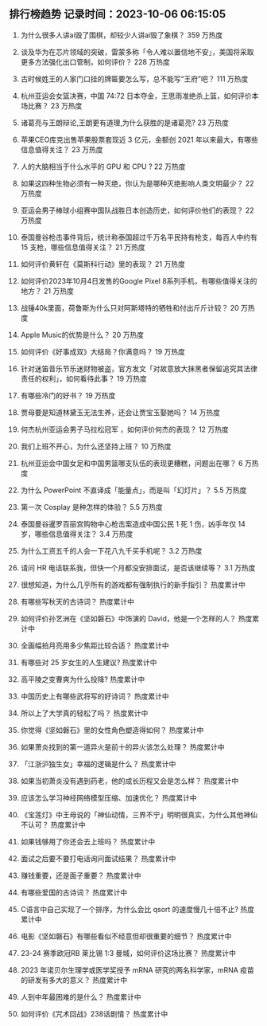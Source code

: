 
## 排行榜趋势 记录时间：2023-10-06 06:15:05
  
  1. 为什么很多人讲ai毁了围棋，却较少人讲ai毁了象棋？ 359 万热度
    
  2. 谈及华为在芯片领域的突破，雷蒙多称「令人难以置信地不安」，美国将采取更多方法强化出口管制，如何评价？ 228 万热度
    
  3. 古时候姓王的人家门口挂的牌匾要怎么写，总不能写“王府”吧？ 111 万热度
    
  4. 杭州亚运会女篮决赛，中国 74:72 日本夺金，王思雨准绝杀上篮，如何评价本场比赛？ 23 万热度
    
  5. 诸葛亮与王朗辩论,王朗更有道理,为什么获胜的是诸葛亮? 23 万热度
    
  6. 苹果CEO库克出售苹果股票套现近 3 亿元，金额创  2021 年以来最大，有哪些信息值得关注？ 23 万热度
    
  7. 人的大脑相当于什么水平的 GPU 和 CPU ? 22 万热度
    
  8. 如果这四种生物必须有一种灭绝，你认为是哪种灭绝影响人类文明最少？ 22 万热度
    
  9. 亚运会男子棒球小组赛中国队战胜日本创造历史，如何评价他们的表现？ 22 万热度
    
  10. 泰国曼谷枪击事件背后，统计称泰国超过千万名平民持有枪支，每百人中约有 15 支枪，哪些信息值得关注？ 21 万热度
    
  11. 如何评价黄轩在《莫斯科行动》里的表现？ 21 万热度
    
  12. 如何评价2023年10月4日发售的Google Pixel 8系列手机，有哪些值得关注的地方？ 21 万热度
    
  13. 战锤40k里面，荷鲁斯为什么只对阿斯塔特的牺牲和付出斤斤计较？ 20 万热度
    
  14. Apple Music的优势是什么？ 20 万热度
    
  15. 如何评价《好事成双》大结局？你满意吗？ 19 万热度
    
  16. 针对迷笛音乐节乐迷财物被盗，官方发文「对故意放大抹黑者保留追究其法律责任的权利」，如何看待此事？ 19 万热度
    
  17. 有哪些冷门的好书？ 19 万热度
    
  18. 贾母要是知道林黛玉无法生养，还会让贾宝玉娶她吗？ 14 万热度
    
  19. 何杰杭州亚运会男子马拉松冠军 ，如何评价何杰的表现？ 12 万热度
    
  20. 我们上班不开心，为什么还坚持上班？ 10 万热度
    
  21. 杭州亚运会中国女足和中国男篮哪支队伍的表现更糟糕，问题出在哪？ 6 万热度
    
  22. 为什么 PowerPoint 不直译成「能量点」，而是叫「幻灯片」？ 5.5 万热度
    
  23. 第一次 Cosplay 是种怎样的体验？ 5.5 万热度
    
  24. 泰国曼谷暹罗百丽宫购物中心枪击案造成中国公民 1 死 1 伤，凶手年仅 14 岁，哪些信息值得关注？ 3.4 万热度
    
  25. 为什么工资五千的人会一下花八九千买手机呢？ 3.2 万热度
    
  26. 请问 HR 电话联系我，但快一个月都没安排面试，是否该继续等？ 3.1 万热度
    
  27. 很想知道，为什么几乎所有的游戏都有强制执行的新手指引？ 热度累计中
    
  28. 有哪些写秋天的古诗词？ 热度累计中
    
  29. 如何评价孙艺洲在《坚如磐石》中饰演的 David，他是一个怎样的人？ 热度累计中
    
  30. 全画幅拍月亮用多少焦距比较合适？ 热度累计中
    
  31. 有哪些对 25 岁女生的人生建议? 热度累计中
    
  32. 高平陵之变曹爽为什么投降? 热度累计中
    
  33. 中国历史上有哪些武将写的好诗词？ 热度累计中
    
  34. 所以上了大学真的轻松了吗？ 热度累计中
    
  35. 你觉得《坚如磐石》里的女性角色塑造得如何？ 热度累计中
    
  36. 如果萧炎找到的第一道异火是前十的异火该怎么处理？ 热度累计中
    
  37. 「江浙沪独生女」幸福的逻辑是什么？ 热度累计中
    
  38. 如果当初萧炎没有遇到药老，他的成长历程又会是怎么样？ 热度累计中
    
  39. 应该怎么学习神经网络模型压缩、加速优化？ 热度累计中
    
  40. 《宝莲灯》中王母说的「神仙动情，三界不宁」明明很真实，为什么其他神仙不认可？ 热度累计中
    
  41. 如果钱够用了你还会去上班吗？ 热度累计中
    
  42. 面试之后要不要打电话询问面试结果？ 热度累计中
    
  43. 赚钱重要，还是面子重要？ 热度累计中
    
  44. 有哪些爱国的古诗词？ 热度累计中
    
  45. C语言中自己实现了一个排序，为什么会比 qsort 的速度慢几十倍不止? 热度累计中
    
  46. 电影《坚如磐石》有哪些看似不经意但却很重要的细节？ 热度累计中
    
  47. 23-24 赛季欧冠RB 莱比锡 1:3 曼城，如何评价这场比赛？ 热度累计中
    
  48. 2023 年诺贝尔生理学或医学奖授予 mRNA 研究的两名科学家，mRNA 疫苗的研发有多大的意义？ 热度累计中
    
  49. 人到中年最困难的是什么？ 热度累计中
    
  50. 如何评价《咒术回战》238话剧情？ 热度累计中
    